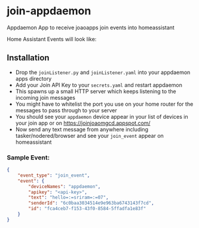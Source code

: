 # join-appdaemon
Appdaemon App to receive joaoapps join events into homeassistant

Home Assistant Events will look like:


## Installation

* Drop the `joinListener.py` and `joinListener.yaml` into your appdaemon apps directory
* Add your Join API Key to your `secrets.yaml` and restart appdaemon
* This spawns up a small HTTP server which keeps listening to the incoming join messages
* You might have to whitelist the port you use on your home router for the messages to pass through to your server
* You should see your `appdaemon` device appear in your list of devices in your join app or on https://joinjoaomgcd.appspot.com/ 
* Now send any text message from anywhere including tasker/nodered/browser and see your `join_event` appear on homeassistant

### Sample Event: 

``` json  
{
    "event_type": "join_event",
    "event": {
        "deviceNames": "appdaemon",
        "apikey": "<api-key>",
        "text": "hello=:=sriram=:=07",
        "senderId": "6c0baa3034514e9e963ba6743143f7cd",
        "id": "fca4ceb7-f153-43f0-8584-5ffadfa1e83f"
    }
}
```

